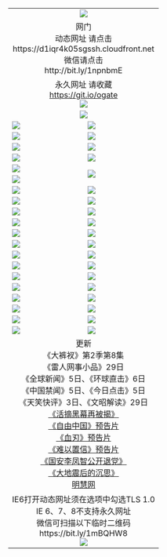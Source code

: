 ﻿<table>
  <tr></tr>
  <tr><td colspan=2 align=center><img src="https://cloud.githubusercontent.com/assets/11880933/13434984/f430fae2-e012-11e5-814f-c2df1e82b247.jpg" /></td></tr>
  <tr><td colspan=2 align=center>网门<br>动态网址 请点击
<br>https://d1iqr4k05sgssh.cloudfront.net
      <br>微信请点击<br>http://bit.ly/1npnbmE</td>
  </tr>
  <tr>
    <td colspan=2 align=center>永久网址 请收藏<br/><a href="https://git.io/ogate" target="_blank">https://git.io/ogate</a><br/><a href="https://d1iqr4k05sgssh.cloudfront.net/Up/0WMGDL2.png" target="_blank"><img src="https://d1iqr4k05sgssh.cloudfront.net/Up/0WMGD2.png"/></a></td>
  </tr>
  <tr>
    <td colspan=2 align=center><a href="https://d1iqr4k05sgssh.cloudfront.net/ogUP.aspx?name=0oGate.apk" target="_blank"><img src="https://d1iqr4k05sgssh.cloudfront.net/Up/0WMAZ.jpg" /></a></td>
  </tr>
  <tr>
    <td><a href="https://d1iqr4k05sgssh.cloudfront.net/ogNice.aspx" target="_blank"><img src="https://d1iqr4k05sgssh.cloudfront.net/Up/0WCYY.jpg" /></a></td>
    <td><a href="https://d1iqr4k05sgssh.cloudfront.net/onCO.aspx?ob=600%E4%BA%8B%E7%89%A9&op=%E5%A2%9E%E5%88%A0%E6%94%B9&args=WH1~%23%E7%B1%BB%E5%9E%8B6%E6%96%B0%E9%97%BB%7c%23%E7%B1%BB%E5%9E%8B6%E8%AF%84%E8%AE%BA&mode=" target="_blank"><img src="https://d1iqr4k05sgssh.cloudfront.net/Up/0WZTT.jpg" /></a></td> 
  </tr>
  <tr>
    <td><a href="https://d1iqr4k05sgssh.cloudfront.net/ogDY.aspx" target="_blank"><img src="https://d1iqr4k05sgssh.cloudfront.net/Up/0FK.jpg" /></a></td>
    <td><a href="https://d1iqr4k05sgssh.cloudfront.net/ogST.aspx" target="_blank"><img src="https://d1iqr4k05sgssh.cloudfront.net/Up/0ST.jpg" /></a></td> 
  </tr>
  <tr>
    <td><a href="https://d1iqr4k05sgssh.cloudfront.net/ogUP.aspx?name=11DKC.mp4&count=T:2,2:8,1:16&from=github" target="_blank"><img src="https://d1iqr4k05sgssh.cloudfront.net/Up/11DKC.jpg" /></a></td> 
    <td><div><a href="https://d1iqr4k05sgssh.cloudfront.net/ogUP.aspx?name=LRWS.mp4&count=7B:8,6B:44,5A:10,5B:35,4A:14,4B:19,3A:10,3B:26,2A:16,2B:21,1A:23,1B:29&current=7B:8" target="_blank"><img src="https://d1iqr4k05sgssh.cloudfront.net/Up/LRWS.jpg" /></a></td>
   </tr>
  <tr>
    <td><a href="https://d1iqr4k05sgssh.cloudfront.net/ogUP.aspx?name=LRSH.mp4&count=W:13,2:10" target="_blank"><img src="https://d1iqr4k05sgssh.cloudfront.net/Up/LRSH.jpg" /></a></td>
    <td><a href="https://d1iqr4k05sgssh.cloudfront.net/ogNiceVedio.aspx" target="_blank"><img src="https://d1iqr4k05sgssh.cloudfront.net/Up/TGKDY.jpg" /></a></td>
  </tr>
  <tr>
    <td><a href="https://d1iqr4k05sgssh.cloudfront.net/ogUP.aspx?name=JQR.mp4&count=2" target="_blank"><img src="https://d1iqr4k05sgssh.cloudfront.net/Up/JQR.jpg" /></a></td>   
    <td rowspan=2><a href="https://d1iqr4k05sgssh.cloudfront.net/ogUP.aspx?name=JP.mp4&count=9" target="_blank"><img src="https://d1iqr4k05sgssh.cloudfront.net/Up/JP.jpg" /></td>
  </tr>
  <tr>
    <td><a href="https://d1iqr4k05sgssh.cloudfront.net/ogUP.aspx?name=WH.mp4" target="_blank"><img src="https://d1iqr4k05sgssh.cloudfront.net/Up/WH.jpg" /></a></td>
  </tr>
  <tr>
    <td><a href="https://d1iqr4k05sgssh.cloudfront.net/ogUP.aspx?name=SSZJ.mp4&count=SP:6,480P:9" target="_blank"><img src="https://d1iqr4k05sgssh.cloudfront.net/Up/SSZJ.jpg" /></a></td>
    <td><a href="https://d1iqr4k05sgssh.cloudfront.net/ogUP.aspx?name=ZY.mp4&count=2015:16" target="_blank"><img src="https://d1iqr4k05sgssh.cloudfront.net/Up/ZY.jpg" /></a</td>
  </tr>
  <tr>
    <td><a href="https://d1iqr4k05sgssh.cloudfront.net/ogUP.aspx?name=XTFY.mp4&count=B:2,A:24" target="_blank"><img src="https://d1iqr4k05sgssh.cloudfront.net/Up/XTFY.jpg" /></a></td>
    <td><a href="https://d1iqr4k05sgssh.cloudfront.net/ogUP.aspx?name=1XQK.mp4&count=13" target="_blank"><img src="https://d1iqr4k05sgssh.cloudfront.net/Up/1XQK.jpg" /></a</td>
  </tr>
  <tr>
    <td><a href="https://d1iqr4k05sgssh.cloudfront.net/ogUP.aspx?name=1LYF.mp4&count=2" target="_blank"><img src="https://d1iqr4k05sgssh.cloudfront.net/Up/1LYF0.jpg" /></a></td>
    <td><a href="https://d1iqr4k05sgssh.cloudfront.net/ogUP.aspx?name=1ZGC.mp4&count=6" target="_blank"><img src="https://d1iqr4k05sgssh.cloudfront.net/Up/1ZGC0.jpg" /></a></td>
  </tr>
  <tr>
    <td><a href="https://d1iqr4k05sgssh.cloudfront.net/ogUP.aspx?name=1ZKM.mp4&count=3&current=3" target="_blank"><img src="https://d1iqr4k05sgssh.cloudfront.net/Up/1ZKM0.jpg" /></a></td>  
    <td><a href="https://d1iqr4k05sgssh.cloudfront.net/ogUP.aspx?name=1WWY.mp4&count=6&current=6" target="_blank"><img src="https://d1iqr4k05sgssh.cloudfront.net/Up/1WWY0.jpg" /></a></td>
  </tr>
  <tr>
    <td><a href="https://d1iqr4k05sgssh.cloudfront.net/ogUP.aspx?name=10JGY.mp4&count=3" target="_blank"><img src="https://d1iqr4k05sgssh.cloudfront.net/Up/10JGY0.jpg" /></a></td>
    <td><a href="https://d1iqr4k05sgssh.cloudfront.net/ogUP.aspx?name=10CYS.mp4&count=2" target="_blank"><img src="https://d1iqr4k05sgssh.cloudfront.net/Up/10CYS0.jpg" /></a></td>
  </tr>
  <tr>
    <td><a href="https://d1iqr4k05sgssh.cloudfront.net/ogUP.aspx?name=4SQQ.mp4&count=201603:5,201602:20,201601:21&current=201603:5" target="_blank"><img src="https://d1iqr4k05sgssh.cloudfront.net/Up/4SQQ0.jpg"/></a></td>
    <td><a href="https://d1iqr4k05sgssh.cloudfront.net/ogUP.aspx?name=4SHQ.mp4&count=201603:6,201602:27,201601:28&current=201603:6" target="_blank"><img src="https://d1iqr4k05sgssh.cloudfront.net/Up/4SHQ0.jpg"/></a></td>
  </tr>
  <tr>
    <td><a href="https://d1iqr4k05sgssh.cloudfront.net/ogUP.aspx?name=4SZG.mp4&count=201603:5,201602:21,201601:23&current=201603:5" target="_blank"><img src="https://d1iqr4k05sgssh.cloudfront.net/Up/4SZG0.jpg"/></a></td>
    <td><a href="https://d1iqr4k05sgssh.cloudfront.net/ogUP.aspx?name=4SDJ.mp4&count=201603A:5,201603B:4,201602A:24,201602B:7,201601A:48,201601B:6&current=201603A:5" target="_blank"><img src="https://d1iqr4k05sgssh.cloudfront.net/Up/4SDJ0.jpg"/></a></td>
  </tr>
  <tr>
    <td><a href="https://d1iqr4k05sgssh.cloudfront.net/ogUP.aspx?name=4CTX.mp4&count=201603:1,201602:3,201601:4&current=201603:1" target="_blank"><img src="https://d1iqr4k05sgssh.cloudfront.net/Up/4CTX0.jpg"/></a></td>
    <td><a href="https://d1iqr4k05sgssh.cloudfront.net/ogUP.aspx?name=4CWZ.mp4&count=201602:4,201601:4&current=201602:4" target="_blank"><img src="https://d1iqr4k05sgssh.cloudfront.net/Up/4CWZ0.jpg"/></a></td>
  </tr>
  <tr>
    <td><a href="https://d1iqr4k05sgssh.cloudfront.net/onUP.aspx?name=https://d2t6x1lwzcff38.cloudfront.net/" target="_blank"><img src="https://d1iqr4k05sgssh.cloudfront.net/Up/0DTW.jpg"/></a></td>
    <td><a href="https://d1iqr4k05sgssh.cloudfront.net/onUP.aspx?name=https://d240ns8up8earz.cloudfront.net/acenter/" target="_blank"><img src="https://d1iqr4k05sgssh.cloudfront.net/Up/0TDW.jpg" /></a></td>
  </tr>
  <tr>
    <td><a href="https://d1iqr4k05sgssh.cloudfront.net/onUP.aspx?name=https://d4508d6vomz2p.cloudfront.net/gb/nsc413.htm" target="_blank"><img src="https://d1iqr4k05sgssh.cloudfront.net/Up/0DJY.jpg" /></a></td>
    <td><a href="https://d1iqr4k05sgssh.cloudfront.net/onUP.aspx?name=https://d3bxwq7vzudb5l.cloudfront.net/xtr/gb/prog204.html" target="_blank"><img src="https://d1iqr4k05sgssh.cloudfront.net/Up/0XTR.jpg" /></a></td>
  </tr>
  <tr>
    <td><a href="https://d1iqr4k05sgssh.cloudfront.net/onUP.aspx?name=https://d3aj00iefsmfgc.cloudfront.net/" target="_blank"><img src="https://d1iqr4k05sgssh.cloudfront.net/Up/0MHW.jpg" /></a></td>
    <td><a href="https://d1iqr4k05sgssh.cloudfront.net/onUP.aspx?name=https://d1lcj91uv80klr.cloudfront.net/" target="_blank"><img src="https://d1iqr4k05sgssh.cloudfront.net/Up/0ZJW.jpg" /></a></td>
  </tr>
  <tr>
    <td><a href="https://d1iqr4k05sgssh.cloudfront.net/ogUP.aspx?name=0FG.zip" target="_blank"><img src="https://d1iqr4k05sgssh.cloudfront.net/Up/0FG.jpg" /></a></td>
    <td><a href="https://d1iqr4k05sgssh.cloudfront.net/ogUP.aspx?name=0FGA.apk" target="_blank"><img src="https://d1iqr4k05sgssh.cloudfront.net/Up/0FGA.jpg" /></a></td>
  </tr>
  <tr>
    <td><a href="https://d1iqr4k05sgssh.cloudfront.net/ogUP.aspx?name=0U.zip" target="_blank"><img src="https://d1iqr4k05sgssh.cloudfront.net/Up/0U.jpg" /></a></td>
    <td><a href="https://d1iqr4k05sgssh.cloudfront.net/ogUP.aspx?name=0UA.apk" target="_blank"><img src="https://d1iqr4k05sgssh.cloudfront.net/Up/0UA.jpg" /></a></td>
  </tr>
  <tr>
    <td><a href="https://d1iqr4k05sgssh.cloudfront.net/ogUP.aspx?name=0iPPOTV.zip" target="_blank"><img src="https://d1iqr4k05sgssh.cloudfront.net/Up/0iPPOTV.jpg" /></a></td>
    <td><a href="https://d1iqr4k05sgssh.cloudfront.net/ogUP.aspx?name=0iNTD.apk" target="_blank"><img src="https://d1iqr4k05sgssh.cloudfront.net/Up/0iNTD.jpg" /></a></td>
  </tr>
  <tr>
    <td colspan=2 align=center>更新<br>
      《大裤衩》第2季第8集<br>
      《雷人网事小品》29日<br>
      《全球新闻》5日、《环球直击》6日<br>
      《中国禁闻》5日、《今日点击》5日<br>
      《天笑快评》3日、《文昭解读》29日<br>
      <a href="https://d1iqr4k05sgssh.cloudfront.net/ogUP.aspx?name=SSZJ480P9.mp4" target="_blank">《活摘黑幕再被揭》</a><br>
      <a href="https://d1iqr4k05sgssh.cloudfront.net/ogUP.aspx?name=11ZYZG0.mp4" target="_blank">《自由中国》预告片</a><br>
      <a href="https://d1iqr4k05sgssh.cloudfront.net/ogUP.aspx?name=11XR.mp4" target="_blank">《血刃》预告片</a><br>
      <a href="https://d1iqr4k05sgssh.cloudfront.net/ogUP.aspx?name=11NYZX.mp4&count=2" target="_blank">《难以置信》预告片</a><br>
      <a href="https://d1iqr4k05sgssh.cloudfront.net/ogUP.aspx?name=4LFZ.mp4" target="_blank">《国安李凤智公开退党》</a><br>
      <a href="https://d1iqr4k05sgssh.cloudfront.net/ogUP.aspx?name=4DDZHDCS.mp4" target="_blank">《大地震后的沉思》</a><br>
      <a href="https://d1iqr4k05sgssh.cloudfront.net/onUP.aspx?name=https://www.minghui.org/" target="_blank">明慧网</a></td>
    </td>
  </tr>
  <tr>
    <td colspan=2 align=center>IE6打开动态网址须在选项中勾选TLS 1.0<br/>IE 6、7、8不支持永久网址<br/>
      微信可扫描以下临时二维码<br/>https://bit.ly/1mBQHW8<br/><a href="https://d1iqr4k05sgssh.cloudfront.net/Up/0WMGDL3.png" target="_blank"><img src="https://d1iqr4k05sgssh.cloudfront.net/Up/0WMGD3.png"/></a><br>
  </tr>
  <!--tr>
    <td colspan=2 align=center>可能失效的动态网址
    </td>
  </tr-->
</table>
